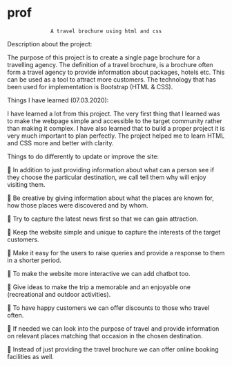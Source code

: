 # prof
                  A travel brochure using html and css

Description about the project:

The purpose of this project is to create a single page brochure for a travelling agency. The definition of a travel brochure, is a brochure often form a travel agency to provide information about packages, hotels etc. This can be used as a tool to attract more customers.  The technology that has been used for implementation is Bootstrap (HTML & CSS).


Things I have learned (07.03.2020):

I have learned a lot from this project. The very first thing that I learned was to make the webpage simple and accessible to the target community rather than making it complex. I have also learned that to build a proper project it is very much important to plan perfectly. The project helped me to learn HTML and CSS more and better with clarity.


Things to do differently to update or improve the site:

	In addition to just providing information about what can a person see if they choose the particular destination, we call tell them why will enjoy visiting them.

	Be creative by giving information about what the places are known for, how those places were discovered and by whom.

	Try to capture the latest news first so that we can gain attraction.

	Keep the website simple and unique to capture the interests of the target customers.

	Make it easy for the users to raise queries and provide a response to them in a shorter period.

	To make the website more interactive we can add chatbot too.

	Give ideas to make the trip a memorable and an enjoyable one (recreational and outdoor activities).

	To have happy customers we can offer discounts to those who travel often.

	If needed we can look into the purpose of travel and provide information on relevant places matching that occasion in the chosen destination.

	Instead of just providing the travel brochure we can offer online booking facilities as well.


